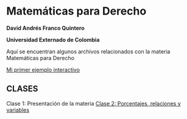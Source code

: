 # Matemáticas para Derecho

**David Andrés Franco Quintero**

**Universidad Externado de Colombia**

Aquí se encuentran algunos archivos relacionados con la materia Matemáticas para Derecho

[Mi primer ejemplo interactivo](Ejemplo1.html)

## CLASES
Clase 1: Presentación de la materia
[Clase 2: Porcentajes, relaciones y variables](Clase2.html)
